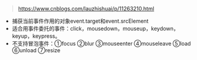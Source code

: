> https://www.cnblogs.com/lauzhishuai/p/11263210.html

+ 捕获当前事件作用的对象event.target和event.srcElement
+ 适合用事件委托的事件：click，mousedown，mouseup，keydown，keyup，keypress。
+ 不支持冒泡事件：①focus ②blur ③mouseenter ④mouseleave ⑤load ⑥unload ⑦resize